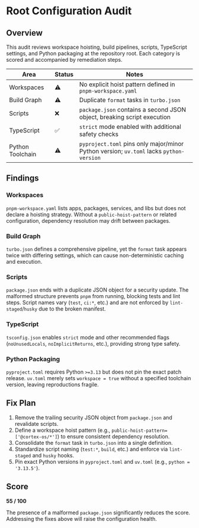 # Root Configuration Audit

## Overview

This audit reviews workspace hoisting, build pipelines, scripts, TypeScript settings, and Python packaging at the repository root. Each category is scored and accompanied by remediation steps.

| Area             | Status | Notes                                                                                   |
| ---------------- | ------ | --------------------------------------------------------------------------------------- |
| Workspaces       | ⚠️     | No explicit hoist pattern defined in `pnpm-workspace.yaml`                              |
| Build Graph      | ⚠️     | Duplicate `format` tasks in `turbo.json`                                                |
| Scripts          | ❌     | `package.json` contains a second JSON object, breaking script execution                 |
| TypeScript       | ✅     | `strict` mode enabled with additional safety checks                                     |
| Python Toolchain | ⚠️     | `pyproject.toml` pins only major/minor Python version; `uv.toml` lacks `python-version` |

## Findings

### Workspaces

`pnpm-workspace.yaml` lists apps, packages, services, and libs but does not declare a hoisting strategy. Without a `public-hoist-pattern` or related configuration, dependency resolution may drift between packages.

### Build Graph

`turbo.json` defines a comprehensive pipeline, yet the `format` task appears twice with differing settings, which can cause non-deterministic caching and execution.

### Scripts

`package.json` ends with a duplicate JSON object for a security update. The malformed structure prevents `pnpm` from running, blocking tests and lint steps. Script names vary (`test`, `ci:*`, etc.) and are not enforced by `lint-staged`/`husky` due to the broken manifest.

### TypeScript

`tsconfig.json` enables `strict` mode and other recommended flags (`noUnusedLocals`, `noImplicitReturns`, etc.), providing strong type safety.

### Python Packaging

`pyproject.toml` requires Python `>=3.13` but does not pin the exact patch release. `uv.toml` merely sets `workspace = true` without a specified toolchain version, leaving reproductions fragile.

## Fix Plan

1. Remove the trailing security JSON object from `package.json` and revalidate scripts.
2. Define a workspace hoist pattern (e.g., `public-hoist-pattern=['@cortex-os/*']`) to ensure consistent dependency resolution.
3. Consolidate the `format` task in `turbo.json` into a single definition.
4. Standardize script naming (`test:*`, `build`, etc.) and enforce via `lint-staged` and `husky` hooks.
5. Pin exact Python versions in `pyproject.toml` and `uv.toml` (e.g., `python = '3.13.5'`).

## Score

**55 / 100**

The presence of a malformed `package.json` significantly reduces the score. Addressing the fixes above will raise the configuration health.
